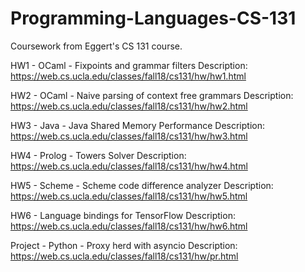 # Programming-Languages-CS-131
Coursework from Eggert's CS 131 course.

HW1 - OCaml - Fixpoints and grammar filters
  Description: https://web.cs.ucla.edu/classes/fall18/cs131/hw/hw1.html

HW2 - OCaml - Naive parsing of context free grammars
  Description: https://web.cs.ucla.edu/classes/fall18/cs131/hw/hw2.html

HW3 - Java - Java Shared Memory Performance
  Description: https://web.cs.ucla.edu/classes/fall18/cs131/hw/hw3.html

HW4 - Prolog - Towers Solver
  Description: https://web.cs.ucla.edu/classes/fall18/cs131/hw/hw4.html

HW5 - Scheme - Scheme code difference analyzer
  Description: https://web.cs.ucla.edu/classes/fall18/cs131/hw/hw5.html

HW6 - Language bindings for TensorFlow
  Description: https://web.cs.ucla.edu/classes/fall18/cs131/hw/hw6.html

Project - Python - Proxy herd with asyncio
  Description: https://web.cs.ucla.edu/classes/fall18/cs131/hw/pr.html

